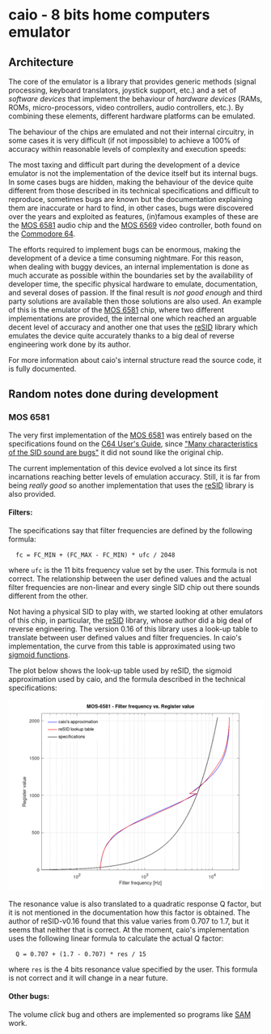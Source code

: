 # caio - 8 bits home computers emulator

## Architecture

The core of the emulator is a library that provides generic methods (signal
processing, keyboard translators, joystick support, etc.) and a set of
*software devices* that implement the behaviour of *hardware devices* (RAMs,
ROMs, micro-processors, video controllers, audio controllers, etc.).
By combining these elements, different hardware platforms can be emulated.

The behaviour of the chips are emulated and not their internal circuitry,
in some cases it is very difficult (if not impossible) to achieve a 100% of
accuracy within reasonable levels of complexity and execution speeds:

The most taxing and difficult part during the development of a device
emulator is not the implementation of the device itself but its internal bugs.
In some cases bugs are hidden, making the behaviour of the device quite
different from those described in its technical specifications and difficult
to reproduce, sometimes bugs are known but the documentation explaining them
are inaccurate or hard to find, in other cases, bugs were discovered over
the years and exploited as features, (in)famous examples of these are the
[MOS 6581](https://en.wikipedia.org/wiki/MOS_Technology_6581) audio chip and
the [MOS 6569](https://en.wikipedia.org/wiki/MOS_Technology_VIC-II) video
controller, both found on the
[Commodore 64](https://en.wikipedia.org/wiki/Commodore_64).

The efforts required to implement bugs can be enormous, making the development
of a device a time consuming nightmare.
For this reason, when dealing with buggy devices, an internal implementation
is done as much accurate as possible within the boundaries set by the
availability of developer time, the specific physical hardware to emulate,
documentation, and several doses of passion. If the final result is
*not good enough* and third party solutions are available then those solutions
are also used. An example of this is the emulator of the
[MOS 6581](https://en.wikipedia.org/wiki/MOS_Technology_6581) chip, where
two different implementations are provided, the internal one which reached an
arguable decent level of accuracy and another one that uses the
[reSID](https://en.wikipedia.org/wiki/ReSID) library which emulates the device
quite accurately thanks to a big deal of reverse engineering work done by its
author.

For more information about caio's internal structure read the source
code, it is fully documented.

## Random notes done during development

### MOS 6581

The very first implementation of the
[MOS 6581](https://en.wikipedia.org/wiki/MOS_Technology_6581) was entirely
based on the specifications found on the
[C64 User's Guide](https://www.c64-wiki.com/wiki/Commodore_64_User%27s_Guide),
since ["Many characteristics of the SID sound are bugs"](https://www.c64-wiki.com/wiki/SID#Trivia)
it did not sound like the original chip.

The current implementation of this device evolved a lot since its first
incarnations reaching better levels of emulation accuracy.
Still, it is far from being *really good* so another implementation that uses
the [reSID](https://github.com/daglem/reSID) library is also provided.

#### Filters:

The specifications say that filter frequencies are defined by the following
formula:

```
  fc = FC_MIN + (FC_MAX - FC_MIN) * ufc / 2048
```

where `ufc` is the 11 bits frequency value set by the user.
This formula is not correct. The relationship between the user defined
values and the actual filter frequencies are non-linear and every single SID
chip out there sounds different from the other.

Not having a physical SID to play with, we started looking at other emulators
of this chip, in particular, the [reSID](https://en.wikipedia.org/wiki/ReSID)
library, whose author did a big deal of reverse engineering. The version 0.16
of this library uses a look-up table to translate between user defined values
and filter frequencies.
In caio's implementation, the curve from this table is approximated using two
[sigmoid functions](https://en.wikipedia.org/wiki/Sigmoid_function).

The plot below shows the look-up table used by reSID, the sigmoid approximation
used by caio, and the formula described in the technical specifications:

<img src="filter.png" width="640"/>

The resonance value is also translated to a quadratic response Q factor, but
it is not mentioned in the documentation how this factor is obtained.
The author of reSID-v0.16 found that this value varies from 0.707 to 1.7,
but it seems that neither that is correct.
At the moment, caio's implementation uses the following linear formula to
calculate the actual Q factor:

```
  Q = 0.707 + (1.7 - 0.707) * res / 15

```
where `res` is the 4 bits resonance value specified by the user.
This formula is not correct and it will change in a near future.

#### Other bugs:

The volume *click* bug and others are implemented so programs like
[SAM](https://en.wikipedia.org/wiki/Software_Automatic_Mouth) work.

